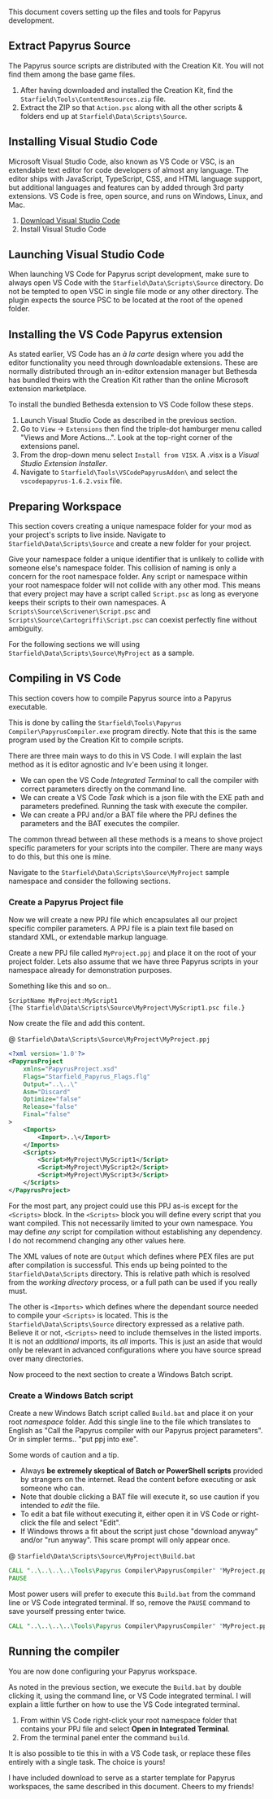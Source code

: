 This document covers setting up the files and tools for Papyrus development.

## Extract Papyrus Source
The Papyrus source scripts are distributed with the Creation Kit.
You will not find them among the base game files.

1. After having downloaded and installed the Creation Kit, find the `Starfield\Tools\ContentResources.zip` file.
2. Extract the ZIP so that `Action.psc` along with all the other scripts & folders end up at `Starfield\Data\Scripts\Source`.



## Installing Visual Studio Code
Microsoft Visual Studio Code, also known as VS Code or VSC, is an extendable text editor for code developers of almost any language.
The editor ships with JavaScript, TypeScript, CSS, and HTML language support, but additional languages and features can by added through 3rd party extensions.
VS Code is free, open source, and runs on Windows, Linux, and Mac.

1. [Download Visual Studio Code](https://code.visualstudio.com/Download)
2. Install Visual Studio Code


## Launching Visual Studio Code
When launching VS Code for Papyrus script development, make sure to always open VS Code with the `Starfield\Data\Scripts\Source` directory.
Do not be tempted to open VSC in single file mode or any other directory.
The plugin expects the source PSC to be located at the root of the opened folder.


## Installing the VS Code Papyrus extension
As stated earlier, VS Code has an *à la carte* design where you add the editor functionality you need through downloadable extensions.
These are normally distributed through an in-editor extension manager but Bethesda has bundled theirs with the Creation Kit rather than the online Microsoft extension marketplace.

To install the bundled Bethesda extension to VS Code follow these steps.

1. Launch Visual Studio Code as described in the previous section.
2. Go to `View` -> `Extensions` then find the triple-dot hamburger menu called "Views and More Actions...". Look at the top-right corner of the extensions panel.
3. From the drop-down menu select `Install from VISX`. A .visx is a *Visual Studio Extension Installer*.
4. Navigate to `Starfield\Tools\VSCodePapyrusAddon\` and select the `vscodepapyrus-1.6.2.vsix` file.



## Preparing Workspace
This section covers creating a unique namespace folder for your mod as your project's scripts to live inside.
Navigate to `Starfield\Data\Scripts\Source` and create a new folder for your project.

Give your namespace folder a unique identifier that is unlikely to collide with someone else's namespace folder.
This collision of naming is only a concern for the root namespace folder.
Any script or namespace within your root namespace folder will not collide with any other mod.
This means that every project may have a script called `Script.psc` as long as everyone keeps their scripts to their own namespaces.
A `Scripts\Source\Scrivener\Script.psc` and `Scripts\Source\Cartogriffi\Script.psc` can coexist perfectly fine without ambiguity.

For the following sections we will using `Starfield\Data\Scripts\Source\MyProject` as a sample.



## Compiling in VS Code
This section covers how to compile Papyrus source into a Papyrus executable.

This is done by calling the `Starfield\Tools\Papyrus Compiler\PapyrusCompiler.exe` program directly.
Note that this is the same program used by the Creation Kit to compile scripts.

There are three main ways to do this in VS Code.
I will explain the last method as it is editor agnostic and Iv'e been using it longer.

- We can open the VS Code *Integrated Terminal* to call the compiler with correct parameters directly on the command line.
- We can create a VS Code *Task* which is a json file with the EXE path and parameters predefined. Running the task with execute the compiler.
- We can create a PPJ and/or a BAT file where the PPJ defines the parameters and the BAT executes the compiler.

The common thread between all these methods is a means to shove project specific parameters for your scripts into the compiler.
There are many ways to do this, but this one is mine.

Navigate to the `Starfield\Data\Scripts\Source\MyProject` sample namespace and consider the following sections.



### Create a Papyrus Project file
Now we will create a new PPJ file which encapsulates all our project specific compiler parameters.
A PPJ file is a plain text file based on standard XML, or extendable markup language.

Create a new PPJ file called `MyProject.ppj` and place it on the root of your project folder.
Lets also assume that we have three Papyrus scripts in your namespace already for demonstration purposes.

Something like this and so on..
```
ScriptName MyProject:MyScript1
{The Starfield\Data\Scripts\Source\MyProject\MyScript1.psc file.}
```

Now create the file and add this content.

@ `Starfield\Data\Scripts\Source\MyProject\MyProject.ppj`
```xml
<?xml version='1.0'?>
<PapyrusProject
	xmlns="PapyrusProject.xsd"
	Flags="Starfield_Papyrus_Flags.flg"
	Output="..\..\"
	Asm="Discard"
	Optimize="false"
	Release="false"
	Final="false"
>
	<Imports>
		<Import>..\</Import>
	</Imports>
	<Scripts>
		<Script>MyProject\MyScript1</Script>
		<Script>MyProject\MyScript2</Script>
		<Script>MyProject\MyScript3</Script>
	</Scripts>
</PapyrusProject>
```

For the most part, any project could use this PPJ as-is except for the `<Scripts>` block.
In the `<Scripts>` block you will define every script that you want compiled.
This not necessarily limited to your own namespace. You may define *any* script for compilation without establishing any dependency.
I do not recommend changing any other values here.

The XML values of note are `Output` which defines where PEX files are put after compilation is successful.
This ends up being pointed to the `Starfield\Data\Scripts` directory.
This is relative path which is resolved from the *working directory* process, or a full path can be used if you really must.

The other is `<Imports>` which defines where the dependant source needed to compile your `<Scripts>` is located.
This is the `Starfield\Data\Scripts\Source` directory expressed as a relative path.
Believe it or not, `<Scripts>` need to include themselves in the listed imports.
It is not an *additional* imports, its *all* imports.
This is just an aside that would only be relevant in advanced configurations where you have source spread over many directories.

Now proceed to the next section to create a Windows Batch script.


### Create a Windows Batch script
Create a new Windows Batch script called `Build.bat` and place it on your root *namespace* folder.
Add this single line to the file which translates to English as "Call the Papyrus compiler with our Papyrus project parameters".
Or in simpler terms.. "put ppj into exe".

Some words of caution and a tip.
- Always **be extremely skeptical of Batch or PowerShell scripts** provided by strangers on the internet. Read the content before executing or ask someone who can.
- Note that double clicking a BAT file will execute it, so use caution if you intended to *edit* the file.
- To edit a bat file without executing it, either open it in VS Code or right-click the file and select "Edit".
- If Windows throws a fit about the script just chose "download anyway" and/or "run anyway". This scare prompt will only appear once.

@ `Starfield\Data\Scripts\Source\MyProject\Build.bat`
```bat
CALL "..\..\..\..\Tools\Papyrus Compiler\PapyrusCompiler" "MyProject.ppj"
PAUSE
```

Most power users will prefer to execute this `Build.bat` from the command line or VS Code integrated terminal.
If so, remove the `PAUSE` command to save yourself pressing enter twice.
```bat
CALL "..\..\..\..\Tools\Papyrus Compiler\PapyrusCompiler" "MyProject.ppj"
```


## Running the compiler
You are now done configuring your Papyrus workspace.

As noted in the previous section, we execute the `Build.bat` by double clicking it, using the command line, or VS Code integrated terminal.
I will explain a little further on how to use the VS Code integrated terminal.

1. From within VS Code right-click your root namespace folder that contains your PPJ file and select **Open in Integrated Terminal**.
2. From the terminal panel enter the command `build`.

It is also possible to tie this in with a VS Code task, or replace these files entirely with a single task.
The choice is yours!


I have included download to serve as a starter template for Papyrus workspaces, the same described in this document.
Cheers to my friends!
